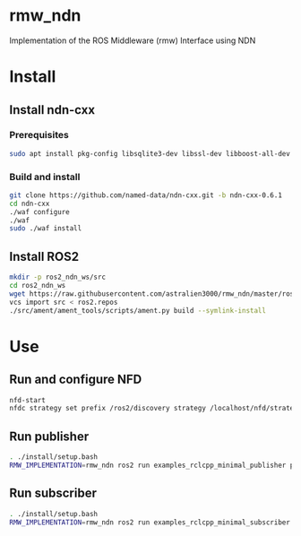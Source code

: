 # rmw_ndn

Implementation of the ROS Middleware (rmw) Interface using NDN

# Install

## Install ndn-cxx

### Prerequisites

```bash
sudo apt install pkg-config libsqlite3-dev libssl-dev libboost-all-dev
```

### Build and install

```bash
git clone https://github.com/named-data/ndn-cxx.git -b ndn-cxx-0.6.1
cd ndn-cxx
./waf configure
./waf
sudo ./waf install
```

## Install ROS2

```bash
mkdir -p ros2_ndn_ws/src
cd ros2_ndn_ws
wget https://raw.githubusercontent.com/astralien3000/rmw_ndn/master/ros2.repos
vcs import src < ros2.repos
./src/ament/ament_tools/scripts/ament.py build --symlink-install
```

# Use

## Run and configure NFD

```bash
nfd-start
nfdc strategy set prefix /ros2/discovery strategy /localhost/nfd/strategy/multicast
```

## Run publisher

```bash
. ./install/setup.bash
RMW_IMPLEMENTATION=rmw_ndn ros2 run examples_rclcpp_minimal_publisher publisher_member_function
```

## Run subscriber

```bash
. ./install/setup.bash
RMW_IMPLEMENTATION=rmw_ndn ros2 run examples_rclcpp_minimal_subscriber subscriber_member_function
```
